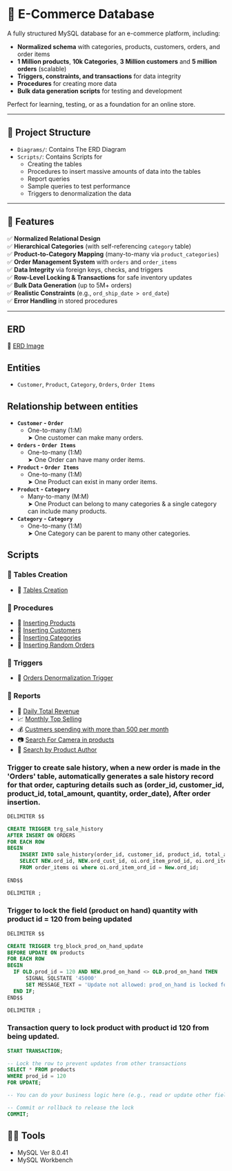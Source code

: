 # 🛒 E-Commerce Database

A fully structured MySQL database for an e-commerce platform, including:
- **Normalized schema** with categories, products, customers, orders, and order items
- **1 Million products**, **10k Categories**, **3 Million customers** and **5 million orders** (scalable)
- **Triggers, constraints, and transactions** for data integrity
- **Procedures** for creating more data
- **Bulk data generation scripts** for testing and development

Perfect for learning, testing, or as a foundation for an online store.

---
## 📌 Project Structure
- `Diagrams/`: Contains The ERD Diagram
- `Scripts/`: Contains Scripts for 
	- Creating the tables
	- Procedures to insert massive amounts of data into the tables
 	- Report queries
  	- Sample queries to test performance
  	- Triggers to denormalization the data

---
## 🔧 Features

✅ **Normalized Relational Design**  
✅ **Hierarchical Categories** (with self-referencing `category` table)  
✅ **Product-to-Category Mapping** (many-to-many via `product_categories`)  
✅ **Order Management System** with `orders` and `order_items`  
✅ **Data Integrity** via foreign keys, checks, and triggers  
✅ **Row-Level Locking & Transactions** for safe inventory updates  
✅ **Bulk Data Generation** (up to 5M+ orders)  
✅ **Realistic Constraints** (e.g., `ord_ship_date > ord_date`)  
✅ **Error Handling** in stored procedures  

---
## ERD
🔗 [ERD Image](Diagrams/Web%20Store%20ERD.png)

## Entities
-  `Customer`, `Product`, `Category`, `Orders`, `Order Items`
  
## Relationship between entities 
- **`Customer` - `Order`**
  - One-to-many (1:M)  
  ➤ One customer can make many orders.
- **`Orders` - `Order Items`**
  - One-to-many (1:M)  
  ➤ One Order can have many order items.
- **`Product` - `Order Items`**
  - One-to-many (1:M)  
  ➤ One Product can exist in many order items.
- **`Product` - `Category`**
  - Many-to-many (M:M)  
  ➤ One Product can belong to many categories & a single category can include many products.
- **`Category` - `Category`**
  - One-to-many (1:M)  
  ➤ One Category can be parent to many other categories.

## Scripts
### 🧱 Tables Creation
- 🔗 [Tables Creation](Scripts/Tables/create_tables.sql)

### 🧱 Procedures
- 🔗 [Inserting Products](Scripts/Procedures/insert_dummy_products.sql)
- 🔗 [Inserting Customers](Scripts/Procedures/insert_dummy_customers.sql)
- 🔗 [Inserting Categories](Scripts/Procedures/insert_dummy_categories.sql)
- 🔗 [Inserting Random Orders](Scripts/Procedures/insert_random_dummy_orders.sql)

### 🧱 Triggers
- 🔗 [Orders Denormalization Trigger](Scripts/Triggers/orders_denormalization.sql)

### 📄 Reports
- 📅 [Daily Total Revenue](Scripts/Reports/daily_total_revenue.sql)
- 📈 [Monthly Top Selling](Scripts/Reports/monthly_top_selling.sql)
- 💰 [Custmers spending with more than 500 per month](Scripts/Reports/customers_monthly_spending_with_more_than_500.sql)
- 📷 [Search For Camera in products](Scripts/Reports/search_for_camera_in_products.sql)
- 👷 [Search by Product Author](Scripts/Reports/search_by_product_author.sql)


### Trigger to create sale history, when a new order is made in the 'Orders' table, automatically generates a sale history record for that order, capturing details such as (order_id, customer_id, product_id, total_amount, quantity, order_date), After order insertion.
``` sql
DELIMITER $$

CREATE TRIGGER trg_sale_history
AFTER INSERT ON ORDERS
FOR EACH ROW 
BEGIN 
	INSERT INTO sale_history(order_id, customer_id, product_id, total_amount, quantity, order_date)
    SELECT NEW.ord_id, NEW.ord_cust_id, oi.ord_item_prod_id, oi.ord_item_qty*oi.ord_item_price, oi.ord_item_qty, NEW.ord_date
    FROM order_items oi where oi.ord_item_ord_id = New.ord_id;
    
END$$

DELIMITER ;
```

### Trigger to lock the field (product on hand) quantity with product id = 120 from being updated
``` sql
DELIMITER $$

CREATE TRIGGER trg_block_prod_on_hand_update
BEFORE UPDATE ON products
FOR EACH ROW
BEGIN
  IF OLD.prod_id = 120 AND NEW.prod_on_hand <> OLD.prod_on_hand THEN
	  SIGNAL SQLSTATE '45000'
	  SET MESSAGE_TEXT = 'Update not allowed: prod_on_hand is locked for product ID 120';
  END IF;
END$$

DELIMITER ;
```

### Transaction query to lock product with product id 120 from being updated.
``` sql
START TRANSACTION;

-- Lock the row to prevent updates from other transactions
SELECT * FROM products
WHERE prod_id = 120
FOR UPDATE;

-- You can do your business logic here (e.g., read or update other fields)

-- Commit or rollback to release the lock
COMMIT;
```

## 🔧🔨 Tools
- MySQL  Ver 8.0.41
- MySQL Workbench 
